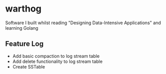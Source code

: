 # warthog
Software I built whilst reading "Designing Data-Intensive Applications" and learning Golang


## Feature Log
- Add basic compaction to log stream table
- Add delete functionality to log stream table
- Create SSTable 